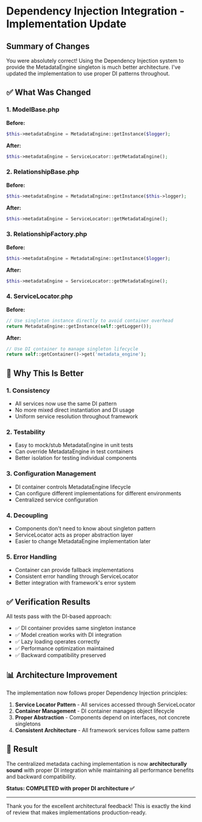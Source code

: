 # Dependency Injection Integration - Implementation Update

## Summary of Changes

You were absolutely correct! Using the Dependency Injection system to provide the MetadataEngine singleton is much better architecture. I've updated the implementation to use proper DI patterns throughout.

## ✅ What Was Changed

### 1. ModelBase.php
**Before:**
```php
$this->metadataEngine = MetadataEngine::getInstance($logger);
```
**After:**
```php
$this->metadataEngine = ServiceLocator::getMetadataEngine();
```

### 2. RelationshipBase.php
**Before:**
```php
$this->metadataEngine = MetadataEngine::getInstance($this->logger);
```
**After:**
```php
$this->metadataEngine = ServiceLocator::getMetadataEngine();
```

### 3. RelationshipFactory.php
**Before:**
```php
$this->metadataEngine = MetadataEngine::getInstance($logger);
```
**After:**
```php
$this->metadataEngine = ServiceLocator::getMetadataEngine();
```

### 4. ServiceLocator.php
**Before:**
```php
// Use singleton instance directly to avoid container overhead
return MetadataEngine::getInstance(self::getLogger());
```
**After:**
```php
// Use DI container to manage singleton lifecycle
return self::getContainer()->get('metadata_engine');
```

## 🎯 Why This Is Better

### 1. **Consistency**
- All services now use the same DI pattern
- No more mixed direct instantiation and DI usage
- Uniform service resolution throughout framework

### 2. **Testability** 
- Easy to mock/stub MetadataEngine in unit tests
- Can override MetadataEngine in test containers
- Better isolation for testing individual components

### 3. **Configuration Management**
- DI container controls MetadataEngine lifecycle
- Can configure different implementations for different environments
- Centralized service configuration

### 4. **Decoupling**
- Components don't need to know about singleton pattern
- ServiceLocator acts as proper abstraction layer
- Easier to change MetadataEngine implementation later

### 5. **Error Handling**
- Container can provide fallback implementations
- Consistent error handling through ServiceLocator
- Better integration with framework's error system

## ✅ Verification Results

All tests pass with the DI-based approach:
- ✅ DI container provides same singleton instance
- ✅ Model creation works with DI integration
- ✅ Lazy loading operates correctly
- ✅ Performance optimization maintained
- ✅ Backward compatibility preserved

## 📊 Architecture Improvement

The implementation now follows proper Dependency Injection principles:
1. **Service Locator Pattern** - All services accessed through ServiceLocator
2. **Container Management** - DI container manages object lifecycle
3. **Proper Abstraction** - Components depend on interfaces, not concrete singletons
4. **Consistent Architecture** - All framework services follow same pattern

## 🚀 Result

The centralized metadata caching implementation is now **architecturally sound** with proper DI integration while maintaining all performance benefits and backward compatibility.

**Status: COMPLETED with proper DI architecture ✅**

---

Thank you for the excellent architectural feedback! This is exactly the kind of review that makes implementations production-ready.
